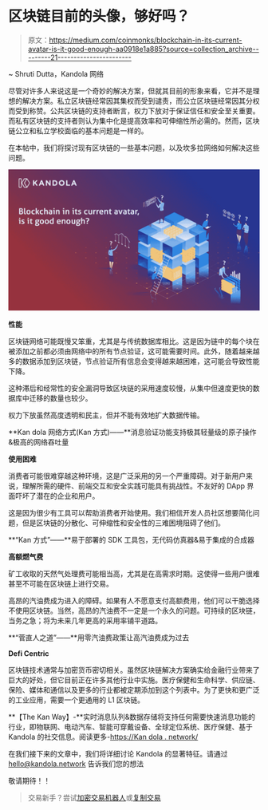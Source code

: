 # 区块链目前的头像，够好吗？

> 原文：<https://medium.com/coinmonks/blockchain-in-its-current-avatar-is-it-good-enough-aa0918e1a885?source=collection_archive---------21----------------------->

~ Shruti Dutta，Kandola 网络

尽管对许多人来说这是一个奇妙的解决方案，但就其目前的形象来看，它并不是理想的解决方案。私立区块链经常因其集权而受到谴责，而公立区块链经常因其分权而受到称赞。公共区块链的支持者断言，权力下放对于保证信任和安全至关重要。而私有区块链的支持者则认为集中化是提高效率和可伸缩性所必需的。然而，区块链公立和私立学校面临的基本问题是一样的。

在本帖中，我们将探讨现有区块链的一些基本问题，以及坎多拉网络如何解决这些问题。

![](img/db6129ca5900cf32339f6ebb49e4c5f5.png)

**性能**

区块链网络可能既慢又笨重，尤其是与传统数据库相比。这是因为链中的每个块在被添加之前都必须由网络中的所有节点验证，这可能需要时间。此外，随着越来越多的数据添加到区块链，节点验证所有信息会变得越来越困难，这可能会导致性能下降。

这种滞后和经常性的安全漏洞导致区块链的采用速度较慢，从集中但速度更快的数据库中迁移的数量也较少。

权力下放虽然高度透明和民主，但并不能有效地扩大数据传输。

**Kan dola 网络方式(Kan 方式)——**消息验证功能支持极其轻量级的原子操作&极高的网络吞吐量

**使用困难**

消费者可能很难穿越这种环境，这是广泛采用的另一个严重障碍。对于新用户来说，理解所需的硬件、前端交互和安全实践可能具有挑战性。不友好的 DApp 界面吓坏了潜在的企业和用户。

这是因为很少有工具可以帮助消费者开始使用。我们相信开发人员社区想要简化问题，但是区块链的分散化、可伸缩性和安全性的三难困境阻碍了他们。

**“Kan 方式”——**易于部署的 SDK 工具包，无代码仿真器&易于集成的合成器

**高额燃气费**

矿工收取的天然气处理费可能相当高，尤其是在高需求时期。这使得一些用户很难甚至不可能在区块链上进行交易。

高昂的汽油费成为进入的障碍。如果有人不愿意支付高额费用，他们可以干脆选择不使用区块链。当然，高昂的汽油费不一定是一个永久的问题。可持续的区块链，当务之急；将为未来几年更高的采用率铺平道路。

**“菅直人之道”——**用零汽油费政策让高汽油费成为过去

**Defi Centric**

区块链技术通常与加密货币密切相关。虽然区块链解决方案确实给金融行业带来了巨大的好处，但它目前正在许多其他行业中实施。医疗保健和生命科学、供应链、保险、媒体和通信以及更多的行业都被定期添加到这个列表中。为了更快和更广泛的工业应用，需要一个更通用的 L1 区块链。

**【The Kan Way】-**实时消息队列&数据存储将支持任何需要快速消息功能的行业，即物联网、电动汽车、智能可穿戴设备、全球定位系统、医疗保健、基于 Kandola 的社交信息。阅读更多-[https://Kan dola . network/](https://kandola.network/)

在我们接下来的文章中，我们将详细讨论 Kandola 的显著特征。请通过 hello@kandola.network 告诉我们您的想法

敬请期待！！

> 交易新手？尝试[加密交易机器人](/coinmonks/crypto-trading-bot-c2ffce8acb2a)或[复制交易](/coinmonks/top-10-crypto-copy-trading-platforms-for-beginners-d0c37c7d698c)